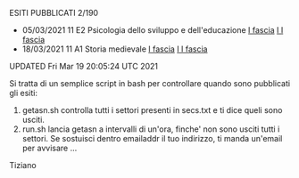 ESITI PUBBLICATI 2/190

- 05/03/2021 11 E2 Psicologia dello sviluppo e dell'educazione  [I fascia](https://asn18.cineca.it/pubblico/miur/esito/11%252FE2/1/6) [I    I fascia](https://asn18.cineca.it/pubblico/miur/esito/11%252FE2/2/6)
- 18/03/2021 11 A1 Storia medievale  [I fascia](https://asn18.cineca.it/pubblico/miur/esito/11%252FA1/1/6) [I    I fascia](https://asn18.cineca.it/pubblico/miur/esito/11%252FA1/2/6)

UPDATED Fri Mar 19 20:05:24 UTC 2021




Si tratta di un semplice script in bash per controllare quando sono pubblicati gli esiti:

1) getasn.sh controlla tutti i settori presenti in secs.txt e ti dice queli sono usciti. 
2) run.sh lancia getasn a intervalli di un'ora, finche' non sono usciti tutti i settori. Se sostuisci dentro emailaddr il tuo indirizzo, ti manda un'email per avvisare ...

Tiziano
